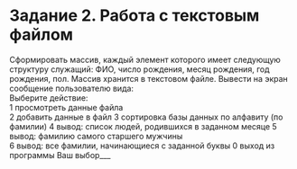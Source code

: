 # Задание 2. Работа с текстовым файлом
Сформировать массив, каждый элемент которого имеет следующую структуру служащий: ФИО, число рождения, месяц рождения, год рождения, пол. Массив хранится в текстовом файле. 
Вывести на экран сообщение пользователю вида:   
Выберите действие:  
1 просмотреть данные файла  
2 добавить данные в файл 
3 сортировка базы данных по алфавиту (по фамилии) 
4 вывод: список людей, родившихся в заданном месяце 
5 вывод: фамилию самого старшего мужчины  
6 вывод: все фамилии, начинающиеся с заданной буквы 
0 выход из программы 
Ваш выбор___  
